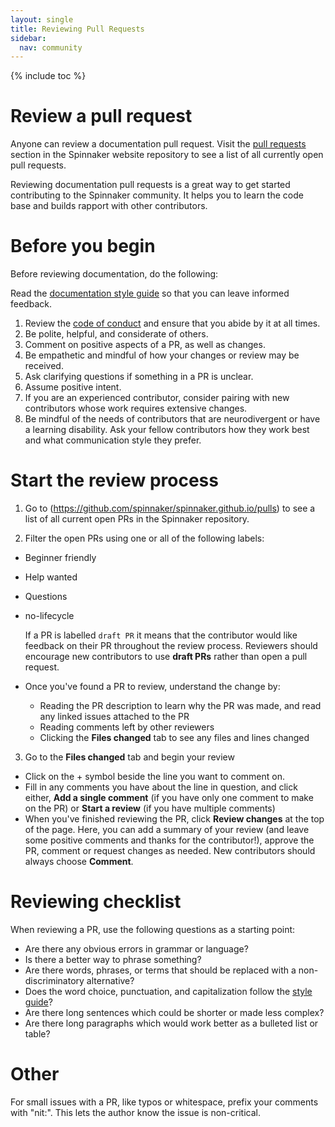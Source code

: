 ```yaml
---
layout: single
title: Reviewing Pull Requests
sidebar:
  nav: community
---
```


{% include toc %}

# Review a pull request

Anyone can review a documentation pull request. Visit the [pull requests](https://github.com/spinnaker/spinnaker.github.io/pulls) section in the Spinnaker website repository to see a list of all currently open pull requests.

Reviewing documentation pull requests is a great way to get started contributing to the Spinnaker community. It helps you to learn the code base and builds rapport with other contributors.

# Before you begin

Before reviewing documentation, do the following:

Read the [documentation style guide](https://www.spinnaker.io/community/contributing/docs/docs-style-guide/) so that you can leave informed feedback.

1. Review the [code of conduct](https://github.com/spinnaker/spinnaker.github.io/blob/master/community/contributing/code-of-conduct.md) and ensure that you abide by it at all times.
2. Be polite, helpful, and considerate of others.
3. Comment on positive aspects of a PR, as well as changes.
4. Be empathetic and mindful of how your changes or review may be received.
5. Ask clarifying questions if something in a PR is unclear.
6. Assume positive intent.
7. If you are an experienced contributor, consider pairing with new contributors whose work requires extensive changes.
8. Be mindful of the needs of contributors that are neurodivergent or have a learning disability. Ask your fellow contributors how they work best and what communication style they prefer.

# Start the review process

1. Go to (<https://github.com/spinnaker/spinnaker.github.io/pulls>) to see a list of all current open PRs in the Spinnaker repository.

2. Filter the open PRs using one or all of the following labels:

  - Beginner friendly
  - Help wanted
  - Questions
  - no-lifecycle

    If a PR is labelled `draft PR` it means that the contributor would like feedback on their PR throughout the review process. Reviewers should encourage new contributors to use **draft PRs** rather than open a pull request.

  - Once you've found a PR to review, understand the change by:

    - Reading the PR description to learn why the PR was made, and read any linked issues attached to the PR
    - Reading comments left by other reviewers
    - Clicking the **Files changed** tab to see any files and lines changed

3. Go to the **Files changed** tab and begin your review

  - Click on the + symbol beside the line you want to comment on.
  - Fill in any comments you have about the line in question, and click either, **Add a single comment** (if you have only one comment to make on the PR) or **Start a review** (if you have multiple comments)
  - When you've finished reviewing the PR, click **Review changes** at the top of the page. Here, you can add a summary of your review (and leave some positive comments and thanks for the contributor!), approve the PR, comment or request changes as needed. New contributors should always choose **Comment**.

# Reviewing checklist

When reviewing a PR, use the following questions as a starting point:

- Are there any obvious errors in grammar or language?
- Is there a better way to phrase something?
- Are there words, phrases, or terms that should be replaced with a non-discriminatory alternative?
- Does the word choice, punctuation, and capitalization follow the [style guide](https://www.spinnaker.io/community/contributing/docs/docs-style-guide/)?
- Are there long sentences which could be shorter or made less complex?
- Are there long paragraphs which would work better as a bulleted list or table?

# Other

For small issues with a PR, like typos or whitespace, prefix your comments with "nit:". This lets the author know the issue is non-critical.

